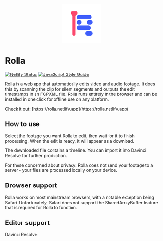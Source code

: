 <p align="center">
  <a href="#">
    <img alt="Rolla" width="128px" height="128px" src="https://raw.githubusercontent.com/RollaEditor/rolla/main/src/images/logo-192.png">
  </a>
</p>

# Rolla

[![Netlify Status](https://api.netlify.com/api/v1/badges/8881a061-16f2-47c5-b30e-a1c1f167fe2f/deploy-status)](https://app.netlify.com/sites/rolla/deploys)
[![JavaScript Style Guide](https://img.shields.io/badge/code_style-standard-brightgreen.svg)](https://standardjs.com)

Rolla is a web app that automatically edits video and audio footage. It does
this by scanning the clip for silent segments and outputs the edit timestamps in
an FCPXML file. Rolla runs entirely in the browser and can be installed in one
click for offline use on any platform.

Check it out: [https://rolla.netlify.app](https://rolla.netlify.app)

## How to use

Select the footage you want Rolla to edit, then wait for it to finish
processing. When the edit is ready, it will appear as a download.

The downloaded file contains a timeline. You can import it into Davinci Resolve
for further production.

For those concerned about privacy:
Rolla does not send your footage to a server - your files are processed locally
on your device.

## Browser support

Rolla works on most mainstream browsers, with a notable exception being Safari.
Unfortunately, Safari does not support the SharedArrayBuffer feature that is
required for Rolla to function.

## Editor support

Davinci Resolve
